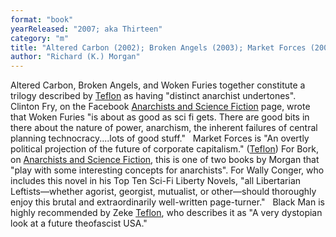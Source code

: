 ```yaml
---
format: "book"
yearReleased: "2007; aka Thirteen"
category: "m"
title: "Altered Carbon (2002); Broken Angels (2003); Market Forces (2004); Woken Furies (2005); Black Man"
author: "Richard (K.) Morgan"
---
```

Altered Carbon, Broken Angels, and Woken Furies  together constitute a trilogy described by <a href="http://seesharppress.wordpress.com/2013/10/24/anarchist-science-fiction-favorite-novels/"> Teflon</a> as having "distinct anarchist undertones". Clinton Fry, on  the Facebook <a href="Anarchists%20and%20Science%20Fiction"> Anarchists and Science Fiction</a> page, wrote that Woken Furies "is  about as good as sci fi gets. There are good bits in there about the nature of  power, anarchism, the inherent failures of central planning technocracy....lots  of good stuff."
 
Market Forces is "An overtly  political projection of the future of corporate capitalism." (<a href="http://seesharppress.wordpress.com/2013/10/24/anarchist-science-fiction-favorite-novels/">Teflon</a>)  For Bork, on <a href="Anarchists%20and%20Science%20Fiction"> Anarchists and Science Fiction</a>, this is one of two books by Morgan that "play with  some interesting concepts for anarchists". For Wally Conger, who includes this  novel in his  Top Ten Sci-Fi Liberty Novels, "all Libertarian Leftists—whether  agorist, georgist, mutualist, or other—should thoroughly enjoy this brutal and  extraordinarily well-written page-turner."
 
Black Man is highly recommended by Zeke <a href="https://seesharppress.wordpress.com/2013/10/24/anarchist-science-fiction-favorite-novels/"> Teflon</a>, who describes it as "A very dystopian look at a future theofascist  USA."
    
 